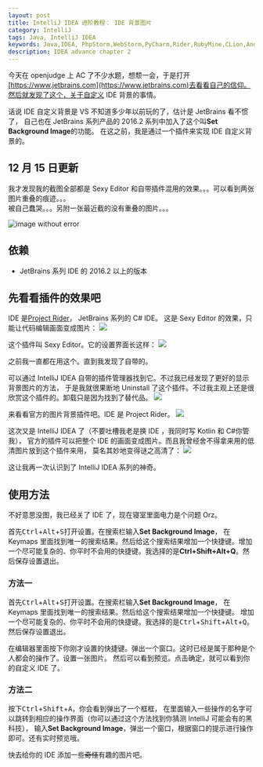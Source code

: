 ```yaml
---
layout: post
title: IntelliJ IDEA 进阶教程： IDE 背景图片
category: IntelliJ
tags: Java, IntelliJ IDEA
keywords: Java,IDEA, PhpStorm,WebStorm,PyCharm,Rider,RubyMine,CLion,Android Studio
description: IDEA advance chapter 2
---
```


今天在 openjudge 上 AC 了不少水题，想颓一会，于是打开[https://www.jetbrains.com](https://www.jetbrains.com)去看看自己的信仰。然后就发现了这个，关于自定义 IDE 背景的事情。

话说 IDE 自定义背景是 VS 不知道多少年以前玩的了，估计是 JetBrains 看不惯了，
自己也在 JetBrains 系列产品的 2016.2 系列中加入了这个叫**Set Background Image**的功能。
在这之前，我是通过一个插件来实现 IDE 自定义背景的。

## 12 月 15 日更新
我才发现我的截图全部都是 Sexy Editor 和自带插件混用的效果。。。可以看到两张图片重叠的痕迹。。。<br/>
被自己蠢哭。。。另附一张最近截的没有重叠的图片。。。

![image without error](https://coding.net/u/ice1000/p/Images/git/raw/master/test1.png)

## 依赖
+ JetBrains 系列 IDE 的 2016.2 以上的版本

## 先看看插件的效果吧

IDE 是[Project Rider](https://www.jetbrains.com/rider)， JetBrains 系列的 C# IDE。
这是 Sexy Editor 的效果，只能让代码编辑画面变成图片：
![](https://coding.net/u/ice1000/p/Images/git/raw/master/blog-img/old/java/idea6/1.jpg)

这个插件叫 Sexy Editor。它的设置界面长这样：
![](https://coding.net/u/ice1000/p/Images/git/raw/master/blog-img/old/java/idea6/2.png)

之前我一直都在用这个。直到我发现了自带的。

可以通过 IntelliJ IDEA 自带的插件管理器找到它。不过我已经发现了更好的显示背景图片的方法，
于是我就很果断地 Uninstall 了这个插件。不过我主观上还是很欣赏这个插件的。卸载只是因为找到了替代品。
![](https://coding.net/u/ice1000/p/Images/git/raw/master/blog-img/old/java/idea6/4.png)

来看看官方的图片背景插件吧。IDE 是 Project Rider。
![](https://coding.net/u/ice1000/p/Images/git/raw/master/blog-img/old/java/idea6/3.jpg)

这次又是 IntelliJ IDEA 了（不要吐槽我老是换 IDE ，我同时写 Kotlin 和 C#你管我），
官方的插件可以把整个 IDE 的画面变成图片。而且我曾经舍不得拿来用的低清图片放到这个插件来用，
莫名其妙地变得谜之高清了：
![](https://coding.net/u/ice1000/p/Images/git/raw/master/blog-img/old/java/idea6/5.jpg)

这让我再一次认识到了 IntelliJ IDEA 系列的神奇。

## 使用方法

不好意思没图，我已经关了 IDE 了，现在寝室里面电力是个问题 Orz。

首先<kbd>Ctrl</kbd>+<kbd>Alt</kbd>+<kbd>S</kbd>打开设置。在搜索栏输入**Set Background Image**，
在 Keymaps 里面找到唯一的搜索结果。然后给这个搜索结果增加一个快捷键。增加一个尽可能复杂的、你平时不会用的快捷键。我选择的是**Ctrl+Shift+Alt+Q**。然后保存设置退出。
### 方法一

首先<kbd>Ctrl</kbd>+<kbd>Alt</kbd>+<kbd>S</kbd>打开设置。在搜索栏输入**Set Background Image**，
在 Keymaps 里面找到唯一的搜索结果。然后给这个搜索结果增加一个快捷键。
增加一个尽可能复杂的、你平时不会用的快捷键。我选择的是<kbd>Ctrl</kbd>+<kbd>Shift</kbd>+<kbd>Alt</kbd>+<kbd>Q</kbd>。然后保存设置退出。

在编辑器里面按下你刚才设置的快捷键。弹出一个窗口。这时已经是属于那种是个人都会的操作了。设置一张图片。
然后可以看到预览。点击确定，就可以看到你的自定义 IDE 了。

### 方法二

按下<kbd>Ctrl</kbd>+<kbd>Shift</kbd>+<kbd>A</kbd>，你会看到弹出了一个框框，
在里面输入一些操作的名字可以跳转到相应的操作界面（你可以通过这个方法找到你猜测 IntelliJ 可能会有的黑科技），
输入**Set Background Image**，弹出一个窗口，根据窗口的提示进行操作即可。还有实时预览哦。


快去给你的 IDE 添加一些~~奇怪~~有趣的图片吧。



